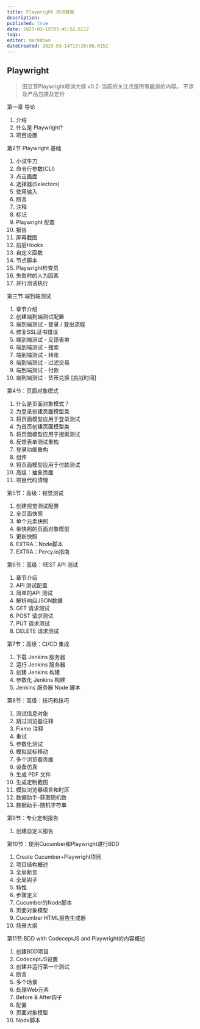 ```yaml
---
title: Playwright 测试框架
description: 
published: true
date: 2023-03-15T03:45:52.611Z
tags: 
editor: markdown
dateCreated: 2023-03-14T13:26:08.015Z
---
```


## Playwright 

> 田豆芽Playwright培训大纲
> v0.2: 当前的关注点是所有能讲的内容。 不涉及产品包装及定价

第一章 导论
1. 介绍
2. 什么是 Playwright?
3. 项目设置

第2节 Playwright 基础
1. 小试牛刀
2. 命令行参数(CLI)
3. 点击画面
4. 选择器(Selectors)
5. 使用输入
6. 断言
7. 注释
8. 标记
9. Playwright 配置
10. 报告
11. 屏幕截图
12. 前后Hooks
13. 自定义函数
14. 节点脚本
15. Playwright检查员
16. 失败时的人为因素
17. 并行测试执行

第三节 端到端测试

1. 章节介绍
2. 创建端到端测试配置
3. 端到端测试 - 登录 / 登出流程
4. 修复SSL证书错误
5. 端到端测试 - 反馈表单
6. 端到端测试 - 搜索
7. 端到端测试 - 转账
8. 端到端测试 - 过滤交易
9. 端到端测试 - 付款
10. 端到端测试 - 货币兑换 [挑战时间]

第4节：页面对象模式

1. 什么是页面对象模式？
2. 为登录创建页面模型类
3. 将页面模型应用于登录测试
4. 为首页创建页面模型类
5. 将页面模型应用于搜索测试
6. 反馈表单测试重构
7. 登录功能重构
8. 组件
9. 将页面模型应用于付款测试
10. 高级：抽象页面
11. 项目代码清理

第5节：高级：视觉测试
1. 创建视觉测试配置
2. 全页面快照
3. 单个元素快照
4. 带快照的页面对象模型
5. 更新快照
6. EXTRA：Node脚本
7. EXTRA：Percy.io指南

第6节：高级：REST API 测试
1. 章节介绍
2. API 测试配置
3. 简单的API 测试
4. 解析响应JSON数据
5. GET 请求测试
6. POST 请求测试
7. PUT 请求测试
8. DELETE 请求测试

第7节：高级：CI/CD 集成
1. 下载 Jenkins 服务器
2. 运行 Jenkins 服务器
3. 创建 Jenkins 构建
4. 参数化 Jenkins 构建
5. Jenkins 服务器 Node 脚本

第8节：高级：技巧和技巧
1. 测试信息对象
2. 跳过浏览器注释
3. Fixme 注释
4. 重试
5. 参数化测试
6. 模拟鼠标移动
7. 多个浏览器页面
8. 设备仿真
9. 生成 PDF 文件
10. 生成定制截图
11. 模拟浏览器语言和时区
12. 数据助手-获取随机数
13. 数据助手-随机字符串

第9节：专业定制报告
1. 创建自定义报告

第10节：使用Cucumber和Playwright进行BDD
1. Create Cucumber+Playwright项目
2. 项目结构概述
3. 全局断言
4. 全局钩子
5. 特性
6. 步骤定义
7. Cucumber的Node脚本
8. 页面对象模型
9. Cucumber HTML报告生成器
10. 场景大纲

第11节:BDD with CodeceptJS and Playwright的内容概述
1. 创建BDD项目
2. CodeceptJS设置
3. 创建并运行第一个测试
4. 断言
5. 多个场景
6. 处理Web元素
7. Before & After钩子
8. 配置
9. 页面对象模型
10. Node脚本